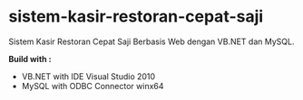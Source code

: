 # sistem-kasir-restoran-cepat-saji
Sistem Kasir Restoran Cepat Saji Berbasis Web dengan VB.NET dan MySQL.

**Build with :**
- VB.NET with IDE Visual Studio 2010
- MySQL with ODBC Connector winx64
